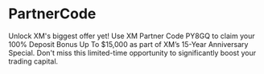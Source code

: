 # PartnerCode
Unlock XM's biggest offer yet! Use XM Partner Code PY8GQ to claim your 100% Deposit Bonus Up To $15,000 as part of XM’s 15-Year Anniversary Special. Don't miss this limited-time opportunity to significantly boost your trading capital.
